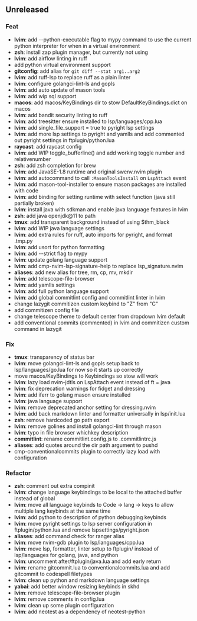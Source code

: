 ## Unreleased

### Feat

- **lvim**: add --python-executable flag to mypy command to use the current python interpreter for when in a virtual environment
- **zsh**: install zap plugin manager, but currently not using
- **lvim**: add airflow linting in ruff
- add python virtual environment support
- **gitconfig**: add alias for `git diff --stat arg1..arg2`
- **lvim**: add ruff-lsp to replace ruff as a plain linter
- **lvim**: configure golangci-lint-ls and gopls
- **lvim**: add auto update of mason tools
- **lvim**: add wip sql support
- **macos**: add macos/KeyBindings dir to stow DefaultKeyBindings.dict on macos
- **lvim**: add bandit security linting to ruff
- **lvim**: add treesitter ensure installed to lsp/languages/cpp.lua
- **lvim**: add single_file_support = true to pyright lsp settings
- **lvim**: add more lsp settings to pyright and yamlls and add commented out pyright settings in ftplugin/python.lua
- **raycast**: add raycast config
- **lvim**: add WIP toggle_bufferline() and add working toggle number and relativenumber
- **zsh**: add zsh completion for brew
- **lvim**: add JavaSE-1.8 runtime and original swenv.nvim plugin
- **lvim**: add autocommand to call `:MasonToolsInstall` on `LspAttach` event
- **lvim**: add mason-tool-installer to ensure mason packages are installed with code
- **lvim**: add binding for setting runtime with select function (java still partially broken)
- **lvim**: install java with sdkman and enable java language features in lvim
- **zsh**: add java openjdk@11 to path
- **tmux**: add transparent background instead of using $thm_black
- **lvim**: add WIP java language settings
- **lvim**: add extra rules for ruff, auto imports for pyright, and format .tmp.py
- **lvim**: add usort for python formatting
- **lvim**: add --strict flag to mypy
- **lvim**: update golang language support
- **lvim**: add cmp-nvim-lsp-signature-help to replace lsp_signature.nvim
- **aliases**: add new alias for tree, rm, cp, mv, mkdir
- **lvim**: add telescope-file-browser
- **lvim**: add yamlls settings
- **lvim**: add full python language support
- **lvim**: add global commitlint config and commitlint linter in lvim
- change lazygit commitizen custom keybind to "Z" from "C"
- add commitizen config file
- change telescope theme to default center from dropdown lvim default
- add conventional commits (commented) in lvim and commitizen custom command in lazygit

### Fix

- **tmux**: transparency of status bar
- **lvim**: move golangci-lint-ls and gopls setup back to lsp/languages/go.lua for now so it starts up correctly
- move macos/KeyBindings to Keybindings so stow will work
- **lvim**: lazy load nvim-jdtls on LspAttach event instead of ft = java
- **lvim**: fix deprecation warnings for fidget and dressing
- **lvim**: add iferr to golang mason ensure installed
- **lvim**: java language support
- **lvim**: remove deprecated anchor setting for dressing.nvim
- **lvim**: add back markdown linter and formatter universally in lsp/init.lua
- **zsh**: remove hardcoded go path export
- **lvim**: remove golines and install golangci-lint through mason
- **lvim**: typo in file browser whichkey description
- **commitlint**: rename commitlint.config.js to .commitlintrc.js
- **aliases**: add quotes around the dir path argument to pushd
- cmp-conventionalcommits plugin to correctly lazy load with configuration

### Refactor

- **zsh**: comment out extra compinit
- **lvim**: change language keybindings to be local to the attached buffer instead of global
- **lvim**: move all language keybinds to Code -> lang -> keys to allow multiple lang keybinds at the same time
- **lvim**: add python to description of python debugging keybinds
- **lvim**: move pyright settings to lsp server configuration in ftplugin/python.lua and remove lspsettings/pyright.json
- **aliases**: add command check for ranger alias
- **lvim**: move nvim-gdb plugin to lsp/languages/cpp.lua
- **lvim**: move lsp, formatter, linter setup to ftplugin/ instead of lsp/languages for golang, java, and python
- **lvim**: uncomment after/ftplugin/java.lua and add early return
- **lvim**: rename gitcommit.lua to conventionalcommits.lua and add gitcommit to codespell filetypes
- **lvim**: clean up python and markdown language settings
- **yabai**: add better window resizing keybinds in skhd
- **lvim**: remove telescope-file-browser plugin
- **lvim**: remove comments in config.lua
- **lvim**: clean up some plugin configuration
- **lvim**: add neotest as a dependency of neotest-python
